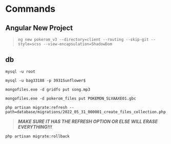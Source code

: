 # Commands

## Angular New Project

> `ng new pokerom_v3 --directory=client --routing --skip-git --style=scss --view-encapsulation=ShadowDom`

## db

`mysql -u root`

`mysql -u bag33188 -p 3931Sunflower$`

`mongofiles.exe -d gridfs put song.mp3`

`mongofiles.exe -d pokerom_files put POKEMON_SLVAAXE01.gbc`


`php artisan migrate:refresh --path=database/migrations/2022_05_31_000001_create_files_collection.php`

> _**MAKE SURE IT HAS THE REFRESH OPTION OR ELSE WILL ERASE EVERYTHING!!!**_

`php artisan migrate:rollback`


